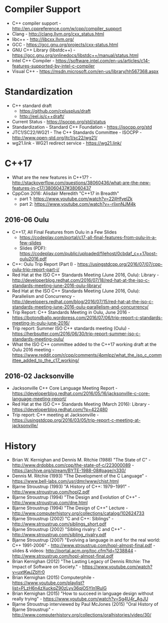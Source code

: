 # Compiler Support

* C++ compiler support - http://en.cppreference.com/w/cpp/compiler_support
* Clang - http://clang.llvm.org/cxx_status.html
* libc++ - http://libcxx.llvm.org/
* GCC - https://gcc.gnu.org/projects/cxx-status.html
* GNU C++ Library (libstdc++) - https://gcc.gnu.org/onlinedocs/libstdc++/manual/status.html
* Intel C++ Compiler - https://software.intel.com/en-us/articles/c14-features-supported-by-intel-c-compiler
* Visual C++ - https://msdn.microsoft.com/en-us/library/hh567368.aspx

# Standardization

* C++ standard draft
  - https://github.com/cplusplus/draft  
  - http://eel.is/c++draft/
* Current Status - https://isocpp.org/std/status
* Standardization - Standard C++ Foundation - https://isocpp.org/std
* JTC1/SC22/WG21 - The C++ Standards Committee - ISOCPP - http://www.open-std.org/jtc1/sc22/wg21/
* wg21.link - WG21 redirect service - https://wg21.link/

# C++17

* What are the new features in C++17? - http://stackoverflow.com/questions/38060436/what-are-the-new-features-in-c17/38060437#38060437
* CppCon 2016: Alisdair Meredith "C++17 in Breadth"
  - part 1: https://www.youtube.com/watch?v=22jIHfvelZk
  - part 2: https://www.youtube.com/watch?v=-rIixnNJM4k

## 2016-06 Oulu 

* C++17, All Final Features from Oulu in a Few Slides
  - https://codeplay.com/portal/c17-all-final-features-from-oulu-in-a-few-slides
  - Slides (PDF): https://codeplay.com/public/uploaded/filehost/0cbdaf_c++17post-oulu2016.pdf
* C++: Oulu Trip Report (Part I) - https://usingstdcpp.org/2016/07/07/cpp-oulu-trip-report-part-i/
* Red Hat at the ISO C++ Standards Meeting (June 2016, Oulu): Library - http://developerblog.redhat.com/2016/07/18/red-hat-at-the-iso-c-standards-meeting-june-2016-oulu-library/
* Red Hat at the ISO C++ Standards Meeting (June 2016, Oulu): Parallelism and Concurrency - http://developers.redhat.com/blog/2016/07/15/red-hat-at-the-iso-c-standards-meeting-june-2016-oulu-parallelism-and-concurrency/
* Trip Report: C++ Standards Meeting in Oulu, June 2016 - https://botondballo.wordpress.com/2016/07/06/trip-report-c-standards-meeting-in-oulu-june-2016/
* Trip report: Summer ISO C++ standards meeting (Oulu) - https://herbsutter.com/2016/06/30/trip-report-summer-iso-c-standards-meeting-oulu/
* What the ISO C++ committee added to the C++17 working draft at the Oulu 2016 meeting - https://www.reddit.com/r/cpp/comments/4pmlpz/what_the_iso_c_committee_added_to_the_c17_working/

## 2016-02 Jacksonville

* Jacksonville C++ Core Language Meeting Report - https://developerblog.redhat.com/2016/05/16/jacksonville-c-core-language-meeting-report/
* Red Hat at the ISO C++ Standards Meeting (March 2016): Library - https://developerblog.redhat.com/?p=422480
* Trip report: C++ meeting at Jacksonville - https://usingstdcpp.org/2016/03/05/trip-report-c-meeting-at-jacksonville/

# History

* Brian W. Kernighan and Dennis M. Ritchie (1988) "The State of C" - http://www.drdobbs.com/cpp/the-state-of-c/223000089 - https://archive.org/stream/BYTE-1988-08#page/n330/
* Dennis M. Ritchie (1993) "The Development of the C Language" - https://www.bell-labs.com/usr/dmr/www/chist.html
* Bjarne Stroustrup (1993) "A History of C++: 1979−1991" - http://www.stroustrup.com/hopl2.pdf
* Bjarne Stroustrup (1994) "The Design and Evolution of C++" - http://www.stroustrup.com/dne.html
* Bjarne Stroustrup (1994) "The Design of C++" Lecture - http://www.computerhistory.org/collections/catalog/102624733
* Bjarne Stroustrup (2002) "C and C++: Siblings" - http://www.stroustrup.com/siblings_short.pdf
* Bjarne Stroustrup (2002) "Sibling rivalry: C and C++" - http://www.stroustrup.com/sibling_rivalry.pdf
* Bjarne Stroustrup (2007) "Evolving a language in and for the real world: C++ 1991-2006" - http://www.stroustrup.com/hopl-almost-final.pdf - slides & videos: http://portal.acm.org/toc.cfm?id=1238844 - http://www.stroustrup.com/hopl-almost-final.pdf
* Brian Kernighan (2012) "The Lasting Legacy of Dennis Ritchie: The Impact of Software on Society." - https://www.youtube.com/watch?v=uxtKwJZbYr0
* Brian Kernighan (2015) Computerphile - https://www.youtube.com/playlist?list=PLzH6n4zXuckqZ90zLyy36qjO5YIn1RulG
* Brian Kernighan (2015) "How to succeed in language design without really trying" - https://www.youtube.com/watch?v=Sg4U4r_AgJU
* Bjarne Stroustrup interviewed by Paul McJones (2015) "Oral History of Bjarne Stroustrup" - http://www.computerhistory.org/collections/oralhistories/video/30/
